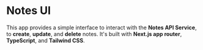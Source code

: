 # Notes UI

This app provides a simple interface to interact with the **Notes API Service**, to **create**, **update**, and **delete** notes. It's built with **Next.js app router**, **TypeScript**, and **Tailwind CSS**.
